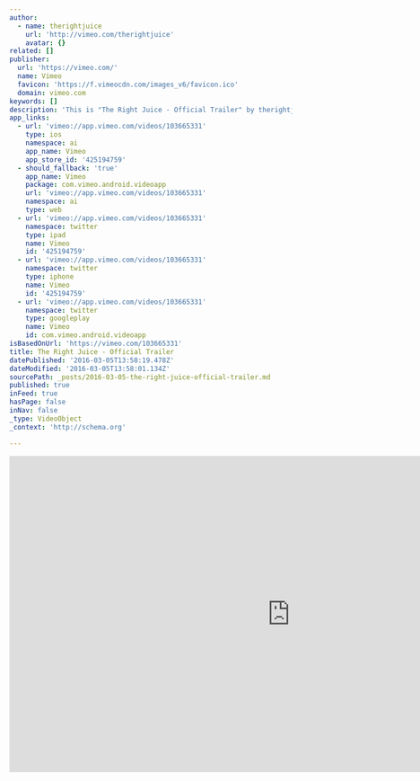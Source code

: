 ```yaml
---
author:
  - name: therightjuice
    url: 'http://vimeo.com/therightjuice'
    avatar: {}
related: []
publisher:
  url: 'https://vimeo.com/'
  name: Vimeo
  favicon: 'https://f.vimeocdn.com/images_v6/favicon.ico'
  domain: vimeo.com
keywords: []
description: 'This is "The Right Juice - Official Trailer" by therightjuice on Vimeo, the home for high quality videos and the people who love them.'
app_links:
  - url: 'vimeo://app.vimeo.com/videos/103665331'
    type: ios
    namespace: ai
    app_name: Vimeo
    app_store_id: '425194759'
  - should_fallback: 'true'
    app_name: Vimeo
    package: com.vimeo.android.videoapp
    url: 'vimeo://app.vimeo.com/videos/103665331'
    namespace: ai
    type: web
  - url: 'vimeo://app.vimeo.com/videos/103665331'
    namespace: twitter
    type: ipad
    name: Vimeo
    id: '425194759'
  - url: 'vimeo://app.vimeo.com/videos/103665331'
    namespace: twitter
    type: iphone
    name: Vimeo
    id: '425194759'
  - url: 'vimeo://app.vimeo.com/videos/103665331'
    namespace: twitter
    type: googleplay
    name: Vimeo
    id: com.vimeo.android.videoapp
isBasedOnUrl: 'https://vimeo.com/103665331'
title: The Right Juice - Official Trailer
datePublished: '2016-03-05T13:58:19.478Z'
dateModified: '2016-03-05T13:58:01.134Z'
sourcePath: _posts/2016-03-05-the-right-juice-official-trailer.md
published: true
inFeed: true
hasPage: false
inNav: false
_type: VideoObject
_context: 'http://schema.org'

---
```

<iframe src="https://cdn.embedly.com/widgets/media.html?src=https%3A%2F%2Fplayer.vimeo.com%2Fvideo%2F103665331&amp;url=https%3A%2F%2Fvimeo.com%2F103665331&amp;image=http%3A%2F%2Fi.vimeocdn.com%2Fvideo%2F506638698_1280.jpg&amp;key=b7d04c9b404c499eba89ee7072e1c4f7&amp;type=text%2Fhtml&amp;schema=vimeo" width="1000" height="563" scrolling="no" frameborder="0" allowfullscreen="allowfullscreen" style=""></iframe>